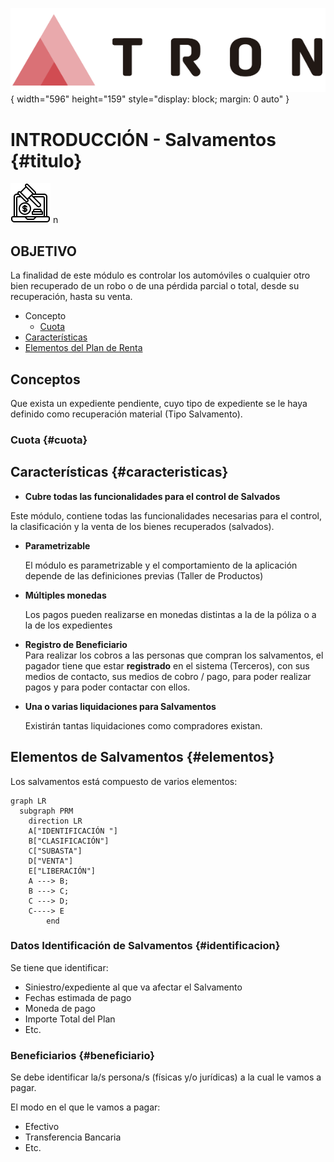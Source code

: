 ![LOGO TRON](./00-Imagen/logo-TRON.png){ width="596" height="159" style="display: block; margin: 0 auto" }

# INTRODUCCIÓN - Salvamentos {#titulo}

![Imagen SALVAMENTOS](./00-Imagen/icono-salvamentos.png) n 


## **OBJETIVO**
La finalidad de este  módulo es controlar los automóviles o cualquier otro bien recuperado de un robo o de una pérdida parcial o total, desde su recuperación, hasta su venta.

- Concepto
  - [Cuota](#cuota)
- [Características](#caracteristicas)
- [Elementos del Plan de Renta](#elementos)


## **Conceptos**
Que exista un expediente pendiente, cuyo tipo de expediente se le haya definido como recuperación material (Tipo Salvamento).
### **Cuota** {#cuota}

 
## **Características** {#caracteristicas}

- **Cubre todas las funcionalidades para el control de Salvados**  

Este módulo, contiene todas las funcionalidades necesarias para el control, la clasificación y la venta de los bienes recuperados (salvados).

- **Parametrizable**  

  El  módulo es parametrizable y el comportamiento de la aplicación depende de las definiciones previas (Taller de Productos)

- **Múltiples monedas**   

  Los pagos pueden realizarse en monedas distintas a la de la póliza o a la de los expedientes

- **Registro de Beneficiario**  
  Para realizar los cobros a las personas que compran los salvamentos, el pagador tiene que estar **registrado** en el sistema (Terceros), con sus medios de contacto, sus medios de cobro / pago, para poder realizar pagos y para poder contactar con ellos.  

- **Una o varias liquidaciones para Salvamentos**   

  Existirán tantas liquidaciones como compradores existan.  


## **Elementos de Salvamentos** {#elementos}  

Los salvamentos está compuesto de varios elementos:

``` mermaid
graph LR
  subgraph PRM
    direction LR
    A["IDENTIFICACIÓN "]
    B["CLASIFICACIÓN"]
    C["SUBASTA"]
    D["VENTA"]
    E["LIBERACIÓN"]
    A ---> B;
    B ---> C;
    C ---> D;
    C----> E
        end
```

### **Datos Identificación de Salvamentos** {#identificacion}  

Se tiene que identificar:  

- Siniestro/expediente  al que va afectar el Salvamento
- Fechas estimada de pago  
- Moneda de pago  
- Importe Total del Plan  
- Etc.  

### **Beneficiarios** {#beneficiario}  

Se debe identificar la/s persona/s (físicas y/o jurídicas) a la cual le vamos a pagar.  

El modo en el que le vamos a pagar:

- Efectivo
- Transferencia Bancaria
- Etc.






